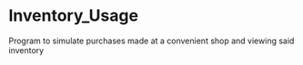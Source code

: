 # Inventory_Usage
Program to simulate purchases made at a convenient shop and viewing said inventory
